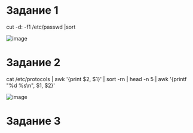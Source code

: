 # Задание 1
cut -d: -f1 /etc/passwd |sort

![image](https://github.com/user-attachments/assets/648ae0aa-0d9e-42dc-bb99-922db5931d4f)

# Задание 2
cat /etc/protocols | awk '{print $2, $1}' | sort -rn | head -n 5 | awk '{printf "%d %s\n", $1, $2}'

![image](https://github.com/user-attachments/assets/1cd8b258-c87e-4be9-9da9-39842b5528e7)

# Задание 3
